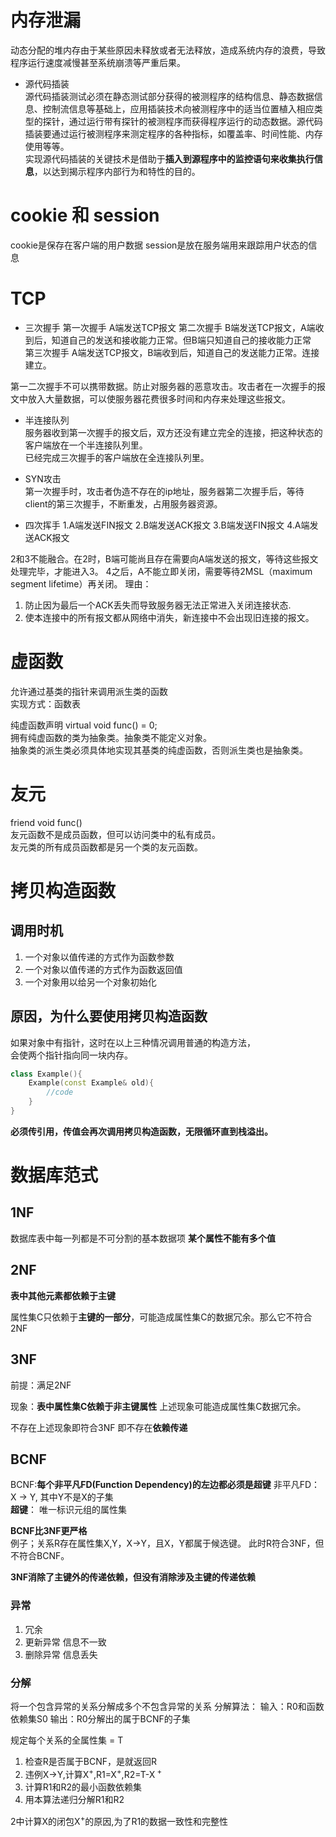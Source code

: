 # 内存泄漏  
动态分配的堆内存由于某些原因未释放或者无法释放，造成系统内存的浪费，导致程序运行速度减慢甚至系统崩溃等严重后果。  

- 源代码插装  
源代码插装测试必须在静态测试部分获得的被测程序的结构信息、静态数据信息、控制流信息等基础上，应用插装技术向被测程序中的适当位置植入相应类型的探针，通过运行带有探针的被测程序而获得程序运行的动态数据。源代码插装要通过运行被测程序来测定程序的各种指标，如覆盖率、时间性能、内存使用等等。  
实现源代码插装的关键技术是借助于**插入到源程序中的监控语句来收集执行信息**，以达到揭示程序内部行为和特性的目的。

# cookie 和 session  
cookie是保存在客户端的用户数据
session是放在服务端用来跟踪用户状态的信息

# TCP  
- 三次握手
第一次握手 A端发送TCP报文
第二次握手 B端发送TCP报文，A端收到后，知道自己的发送和接收能力正常。但B端只知道自己的接收能力正常  
第三次握手 A端发送TCP报文，B端收到后，知道自己的发送能力正常。连接建立。  

第一二次握手不可以携带数据。防止对服务器的恶意攻击。攻击者在一次握手的报文中放入大量数据，可以使服务器花费很多时间和内存来处理这些报文。  

- 半连接队列  
服务器收到第一次握手的报文后，双方还没有建立完全的连接，把这种状态的客户端放在一个半连接队列里。  
已经完成三次握手的客户端放在全连接队列里。

- SYN攻击  
第一次握手时，攻击者伪造不存在的ip地址，服务器第二次握手后，等待client的第三次握手，不断重发，占用服务器资源。

- 四次挥手
1.A端发送FIN报文
2.B端发送ACK报文
3.B端发送FIN报文
4.A端发送ACK报文  

2和3不能融合。在2时，B端可能尚且存在需要向A端发送的报文，等待这些报文处理完毕，才能进入3。
4之后，A不能立即关闭，需要等待2MSL（maximum segment lifetime）再关闭。
理由：
1. 防止因为最后一个ACK丢失而导致服务器无法正常进入关闭连接状态.
2. 使本连接中的所有报文都从网络中消失，新连接中不会出现旧连接的报文。

# 虚函数
允许通过基类的指针来调用派生类的函数  
实现方式：函数表   

纯虚函数声明 virtual void func() = 0;  
拥有纯虚函数的类为抽象类。抽象类不能定义对象。  
抽象类的派生类必须具体地实现其基类的纯虚函数，否则派生类也是抽象类。

# 友元
friend void func()  
友元函数不是成员函数，但可以访问类中的私有成员。  
友元类的所有成员函数都是另一个类的友元函数。

# 拷贝构造函数

## 调用时机
1. 一个对象以值传递的方式作为函数参数  
2. 一个对象以值传递的方式作为函数返回值  
3. 一个对象用以给另一个对象初始化
## 原因，为什么要使用拷贝构造函数
如果对象中有指针，这时在以上三种情况调用普通的构造方法，  
会使两个指针指向同一块内存。  

``` c++
class Example(){
    Example(const Example& old){
        //code
    }
}
```  
**必须传引用，传值会再次调用拷贝构造函数，无限循环直到栈溢出。**

# 数据库范式

## 1NF
数据库表中每一列都是不可分割的基本数据项
**某个属性不能有多个值**

## 2NF
**表中其他元素都依赖于主键**

属性集C只依赖于**主键的一部分**，可能造成属性集C的数据冗余。那么它不符合2NF

## 3NF

前提：满足2NF

现象：**表中属性集C依赖于非主键属性**
上述现象可能造成属性集C数据冗余。

不存在上述现象即符合3NF
即不存在**依赖传递**  

## BCNF  

BCNF:**每个非平凡FD(Function Dependency)的左边都必须是超键** 
非平凡FD：X -> Y, 其中Y不是X的子集  
**超键**： 唯一标识元组的属性集

**BCNF比3NF更严格**  
例子；关系R存在属性集X,Y，X->Y，且X，Y都属于候选键。
此时R符合3NF，但不符合BCNF。

**3NF消除了主键外的传递依赖，但没有消除涉及主键的传递依赖**

### 异常
1. 冗余
2. 更新异常
信息不一致
3. 删除异常
信息丢失

### 分解
将一个包含异常的关系分解成多个不包含异常的关系
分解算法：
输入：R0和函数依赖集S0
输出：R0分解出的属于BCNF的子集

规定每个关系的全属性集 = T

1. 检查R是否属于BCNF，是就返回R
2. 违例X->Y,计算X<sup>+</sup>,R1=X<sup>+</sup>,R2=T-X<sup>
+</sup>
3. 计算R1和R2的最小函数依赖集
4. 用本算法递归分解R1和R2

2中计算X的闭包X<sup>+</sup>的原因,为了R1的数据一致性和完整性
